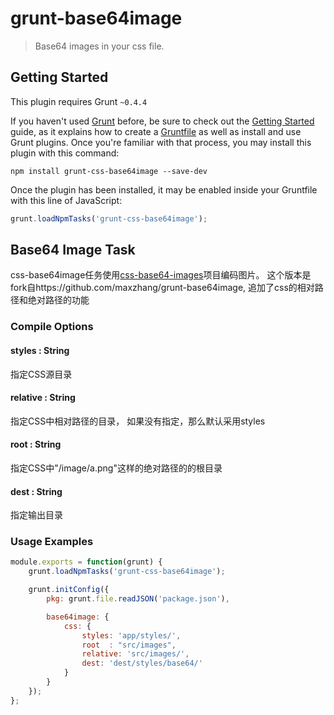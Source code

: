 # grunt-base64image
> Base64 images in your css file.


## Getting Started
This plugin requires Grunt `~0.4.4`

If you haven't used [Grunt](http://gruntjs.com/) before, be sure to check out the [Getting Started](http://gruntjs.com/getting-started) guide, as it explains how to create a [Gruntfile](http://gruntjs.com/sample-gruntfile) as well as install and use Grunt plugins. Once you're familiar with that process, you may install this plugin with this command:

```shell
npm install grunt-css-base64image --save-dev
```

Once the plugin has been installed, it may be enabled inside your Gruntfile with this line of JavaScript:

```js
grunt.loadNpmTasks('grunt-css-base64image');
```


## Base64 Image Task

css-base64image任务使用[css-base64-images](https://github.com/maxzhang/css-base64-images)项目编码图片。
这个版本是fork自https://github.com/maxzhang/grunt-base64image,
追加了css的相对路径和绝对路径的功能

### Compile Options

#### styles : String
指定CSS源目录
#### relative : String
指定CSS中相对路径的目录，
如果没有指定，那么默认采用styles
#### root : String
指定CSS中"/image/a.png"这样的绝对路径的的根目录


#### dest : String
指定输出目录


### Usage Examples
```js
module.exports = function(grunt) {
    grunt.loadNpmTasks('grunt-css-base64image');

    grunt.initConfig({
        pkg: grunt.file.readJSON('package.json'),

        base64image: {
            css: {
                styles: 'app/styles/',
                root  : "src/images",
                relative: 'src/images/',
                dest: 'dest/styles/base64/'
            }
        }
    });
};
```


